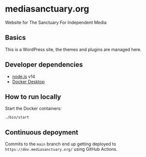 # mediasanctuary.org

Website for The Sanctuary For Independent Media

## Basics

This is a WordPress site, the themes and plugins are managed here.

## Developer dependencies

* [node.js](https://nodejs.org/) v14
* [Docker Desktop](https://www.docker.com/products/docker-desktop)

## How to run locally

Start the Docker containers:

```
./bin/start
```

## Continuous depoyment

Commits to the `main` branch end up getting deployed to `https://dev.mediasanctuary.org/` using GitHub Actions.
